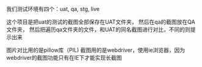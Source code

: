 我们测试环境有四个：uat, qa, stg, live

这个项目是把uat的测试的截图全部保存在UAT文件夹，
然后在qa的截图放在QA文件夹，
然后把遍历qa文件夹的文件，和UAT的同名截图进行对比，不同的则提示出来

图片对比用的是pillow库（PIL)
截图用的是webdriver，使用ie浏览器，因为webdriver的截图功能只有在IE下才能实现长截图
